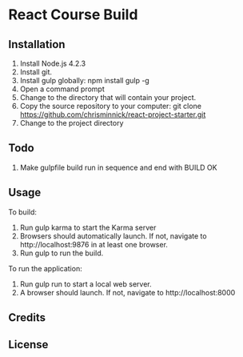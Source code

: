 # React Course Build

## Installation

1. Install Node.js 4.2.3
2. Install git.
3. Install gulp globally: npm install gulp -g
3. Open a command prompt
4. Change to the directory that will contain your project. 
5. Copy the source repository to your computer: git clone https://github.com/chrisminnick/react-project-starter.git
6. Change to the project directory



## Todo

1. Make gulpfile build run in sequence and end with BUILD OK

## Usage
To build:

1. Run gulp karma to start the Karma server
2. Browsers should automatically launch. If not, navigate to http://localhost:9876 in at least one browser.
3. Run gulp to run the build.

To run the application:

1. Run gulp run to start a local web server.
2. A browser should launch. If not, navigate to http://localhost:8000

## Credits

## License

